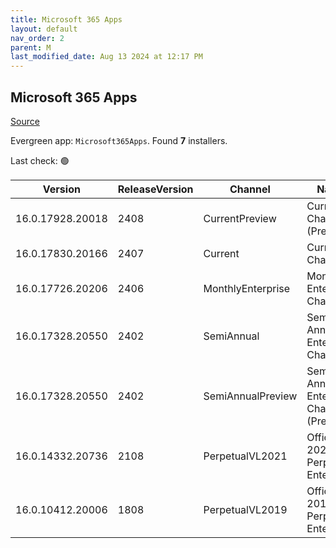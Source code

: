 ```yaml
---
title: Microsoft 365 Apps
layout: default
nav_order: 2
parent: M
last_modified_date: Aug 13 2024 at 12:17 PM
---
```


## Microsoft 365 Apps

[Source](https://www.microsoft.com/office)

Evergreen app: `Microsoft365Apps`. Found **7** installers.

Last check: 🟢

| Version          | ReleaseVersion | Channel           | Name                                     | Date                | EOSDate             | URI                                                                                                    |
| ---------------- | -------------- | ----------------- | ---------------------------------------- | ------------------- | ------------------- | ------------------------------------------------------------------------------------------------------ |
| 16.0.17928.20018 | 2408           | CurrentPreview    | Current Channel (Preview)                | 08/05/2024 20:05:38 | 01/01/0001 00:00:00 | [https://officecdn.microsoft.com/pr/wsus/setup.exe](https://officecdn.microsoft.com/pr/wsus/setup.exe) |
| 16.0.17830.20166 | 2407           | Current           | Current Channel                          | 08/13/2024 10:15:54 | 01/01/0001 00:00:00 | [https://officecdn.microsoft.com/pr/wsus/setup.exe](https://officecdn.microsoft.com/pr/wsus/setup.exe) |
| 16.0.17726.20206 | 2406           | MonthlyEnterprise | Monthly Enterprise Channel               | 08/13/2024 10:19:56 | 10/08/2024 00:00:00 | [https://officecdn.microsoft.com/pr/wsus/setup.exe](https://officecdn.microsoft.com/pr/wsus/setup.exe) |
| 16.0.17328.20550 | 2402           | SemiAnnual        | Semi-Annual Enterprise Channel           | 08/13/2024 10:21:31 | 09/09/2025 00:00:00 | [https://officecdn.microsoft.com/pr/wsus/setup.exe](https://officecdn.microsoft.com/pr/wsus/setup.exe) |
| 16.0.17328.20550 | 2402           | SemiAnnualPreview | Semi-Annual Enterprise Channel (Preview) | 08/13/2024 10:21:20 | 09/10/2024 00:00:00 | [https://officecdn.microsoft.com/pr/wsus/setup.exe](https://officecdn.microsoft.com/pr/wsus/setup.exe) |
| 16.0.14332.20736 | 2108           | PerpetualVL2021   | Office 2021 Perpetual Enterprise         | 07/09/2024 13:18:30 | 08/13/2024 00:00:00 | [https://officecdn.microsoft.com/pr/wsus/setup.exe](https://officecdn.microsoft.com/pr/wsus/setup.exe) |
| 16.0.10412.20006 | 1808           | PerpetualVL2019   | Office 2019 Perpetual Enterprise         | 07/09/2024 13:20:27 | 08/13/2024 00:00:00 | [https://officecdn.microsoft.com/pr/wsus/setup.exe](https://officecdn.microsoft.com/pr/wsus/setup.exe) |
